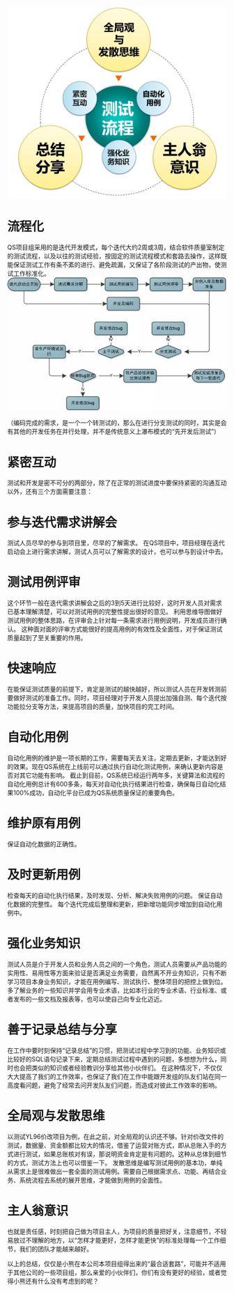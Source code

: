 
![](./assets/七种武器——一个测试leader行走江湖的秘籍-1641807565947.png)

# 流程化

QS项目组采用的是迭代开发模式，每个迭代大约2周或3周，结合软件质量室制定的测试流程，以及以往的测试经验，按固定的测试流程模式和套路去操作，这样既能保证测试工作有条不紊的进行、避免疏漏，又保证了各阶段测试的产出物，使测试工作标准化。
![](./assets/七种武器——一个测试leader行走江湖的秘籍-1641807588157.png)


（编码完成的需求，是一个一个转测试的，那么在进行分支测试的同时，其实是会有其他的开发任务在并行处理，并不是传统意义上瀑布模式的“先开发后测试”）

# 紧密互动
测试和开发是密不可分的两部分，除了在正常的测试进度中要保持紧密的沟通互动以外，还有三个方面需要注意：

# 参与迭代需求讲解会
测试人员尽早的参与到项目里，尽早的了解需求。
在QS项目中，项目经理在迭代启动会上进行需求讲解，测试人员可以了解需求的设计，也可以参与到设计中去。

# 测试用例评审
这个环节一般在迭代需求讲解会之后的3到5天进行比较好，这时开发人员对需求已基本理解清楚，可以对测试用例的完整性提出很好的意见。
利用思维导图做好测试用例的整体思路，在评审会上针对每一条需求进行用例说明，开发成员进行确认。
这种面对面的评审方式能很好的提高用例的有效性及全面性，对于保证测试质量起到了至关重要的作用。

# 快速响应
在能保证测试质量的前提下，肯定是测试的越快越好，所以测试人员在开发转测前要做好测试的准备工作。同时，项目经理对于开发人员提出加强自测、每个迭代按功能拉分支等方法，来提高项目的质量，加快项目的完工时间。


# 自动化用例
自动化用例的维护是一项长期的工作，需要每天去关注，定期去更新，才能达到好的效果。现在QS系统在上线前可以通过执行自动化测试用例，来确认更新内容是否对其它功能有影响。
截止到目前，QS系统已经运行两年多，关键算法和流程的自动化用例总计有600多条，每天对自动化执行结果进行检查，确保每日自动化结果100%成功，自动化平台已成为QS系统质量保证的重要角色。

# 维护原有用例
保证自动化数据的正确性。

# 及时更新用例
检查每天的自动化执行结果，及时发现、分析、解决失败用例的问题。
保证自动化数据的完整性。
每个迭代完成后整理和更新，把新增功能同步增加到自动化用例中。

# 强化业务知识

测试人员是介于开发人员和业务人员之间的一个角色，测试人员需要从产品功能的实用性、易用性等方面来验证是否满足业务需要，自然离不开业务知识，只有不断学习项目本身业务知识，才能在用例编写、测试执行、整体项目的把控上做到位。
多了解业务的一些知识并学会用专业术语，比如本行业的专业术语、行业标准、或者发布的一些文档及报表等，也可以使自己向专业化迈近。

# 善于记录总结与分享

在工作中要时刻保持“记录总结”的习惯，把测试过程中学习到的功能、业务知识或比较好的SQL语句记录下来，定期总结测试过程中遇到的问题，多想想为什么，同时也会把类似的知识或者经验教训分享给其他小伙伴们。
在这种情况下，不仅仅大大提高了我们的工作效率，也保证了我们在工作中能跟开发组的队友们站在同一高度看问题，避免了经常去问开发队友们问题，而造成对彼此工作效率的影响。


# 全局观与发散思维

以测试YL96价改项目为例，在此之前，对全局观的认识还不够。针对价改文件的测试，数据量、资金额都比较大的情况，借鉴了运营对账方式，即从总账入手的方式进行测试，如果总账核对有误，那说明资金肯定是有问题的。这种从总体到细节的方式，测试方法上也可以借鉴一下。
发散思维是编写测试用例的基本功，单纯从需求上是很难做出一套全面的测试用例。需要自己根据需求点、功能、再结合业务、系统流程去系统的展开思维，才能做到用例的全面性。

# 主人翁意识

也就是责任感，时刻把自己做为项目主人，为项目的质量把好关，注意细节，不轻易放过不理解的地方，以“怎样才能更好，怎样才能更快”的标准处理每一个工作细节，我们的团队才能越来越好。



以上的总结，仅仅是小熊在本公司本项目组得出来的“最合适套路”，可能并不适用于其他公司的一些项目组，那么亲爱的小伙伴们，你们有没有更好的经验，或者觉得小熊还有什么没有考虑到的呢？